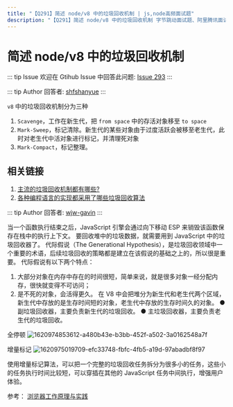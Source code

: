 ```yaml
---
title: "【Q291】简述 node/v8 中的垃圾回收机制 | js,node高频面试题"
description: "【Q291】简述 node/v8 中的垃圾回收机制 字节跳动面试题、阿里腾讯面试题、美团小米面试题。"
---
```


# 简述 node/v8 中的垃圾回收机制

::: tip Issue
欢迎在 Gtihub Issue 中回答此问题: [Issue 293](https://github.com/shfshanyue/Daily-Question/issues/293)
:::

::: tip Author
回答者: [shfshanyue](https://github.com/shfshanyue)
:::

`v8` 中的垃圾回收机制分为三种

1. `Scavenge`，工作在新生代，把 `from space` 中的存活对象移至 `to space`
1. `Mark-Sweep`，标记清除。新生代的某些对象由于过度活跃会被移至老生代，此时对老生代中活对象进行标记，并清理死对象
1. `Mark-Compact`，标记整理。

## 相关链接

1. [主流的垃圾回收机制都有哪些?](https://www.zhihu.com/question/32373436)
1. [各种编程语言的实现都采用了哪些垃圾回收算法](https://www.zhihu.com/question/20018826)

::: tip Author
回答者: [wjw-gavin](https://github.com/wjw-gavin)
:::

当一个函数执行结束之后，JavaScript 引擎会通过向下移动 ESP 来销毁该函数保存在栈中的执行上下文。
要回收堆中的垃圾数据，就需要用到 JavaScript 中的垃圾回收器了。
代际假说（The Generational Hypothesis），是垃圾回收领域中一个重要的术语，后续垃圾回收的策略都是建立在该假说的基础之上的，所以很是重要。
代际假说有以下两个特点：

1. 大部分对象在内存中存在的时间很短，简单来说，就是很多对象一经分配内存，很快就变得不可访问；
2. 是不死的对象，会活得更久。
   在 V8 中会把堆分为新生代和老生代两个区域，新生代中存放的是生存时间短的对象，老生代中存放的生存时间久的对象。
   ● 副垃圾回收器，主要负责新生代的垃圾回收。
   ● 主垃圾回收器，主要负责老生代的垃圾回收。

全停顿
![1620974853612-a480b43e-b3bb-452f-a502-3a0162548a7f](https://user-images.githubusercontent.com/19986739/153329224-c2120a5d-4f25-4659-9347-d6217d5a5ce8.png)

增量标记
![1620975019709-efc33748-fbfc-4fb5-a19d-97abadbf8f97](https://user-images.githubusercontent.com/19986739/153329251-e6a21086-f646-48d5-a23c-c2e3351497ef.png)

使用增量标记算法，可以把一个完整的垃圾回收任务拆分为很多小的任务，这些小的任务执行时间比较短，可以穿插在其他的 JavaScript 任务中间执行，增强用户体验。

参考： [浏览器工作原理与实践](https://time.geekbang.org/column/article/131233)
